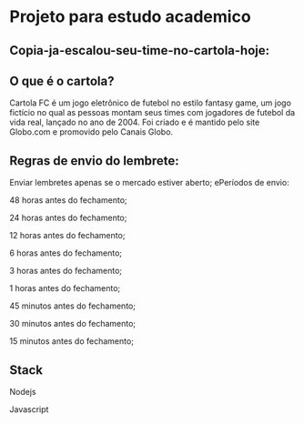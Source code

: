 # Projeto para estudo academico

## Copia-ja-escalou-seu-time-no-cartola-hoje:

## O que é o cartola?
Cartola FC é um jogo eletrônico de futebol no estilo fantasy game, um jogo fictício no qual as pessoas montam seus times com jogadores de futebol da vida real, lançado no ano de 2004. Foi criado e é mantido pelo site Globo.com e promovido pelo Canais Globo.

## Regras de envio do lembrete:
Enviar lembretes apenas se o mercado estiver aberto; ePeríodos de envio:

48 horas antes do fechamento;

24 horas antes do fechamento;

12 horas antes do fechamento;

6 horas antes do fechamento;

3 horas antes do fechamento;

1 horas antes do fechamento;

45 minutos antes do fechamento;

30 minutos antes do fechamento;

15 minutos antes do fechamento;

## Stack
Nodejs

Javascript



